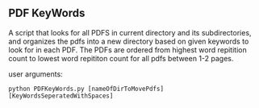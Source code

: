 ## PDF KeyWords

A script that looks for all PDFS in current directory and its subdirectories, and organizes the pdfs into a new directory
based on given keywords to look for in each PDF. The PDFs are ordered from highest word repitition count to lowest word repititon
count for all pdfs between 1-2 pages.

user arguments:
```
python PDFKeyWords.py [nameOfDirToMovePdfs] [KeyWordsSeperatedWithSpaces]
```
